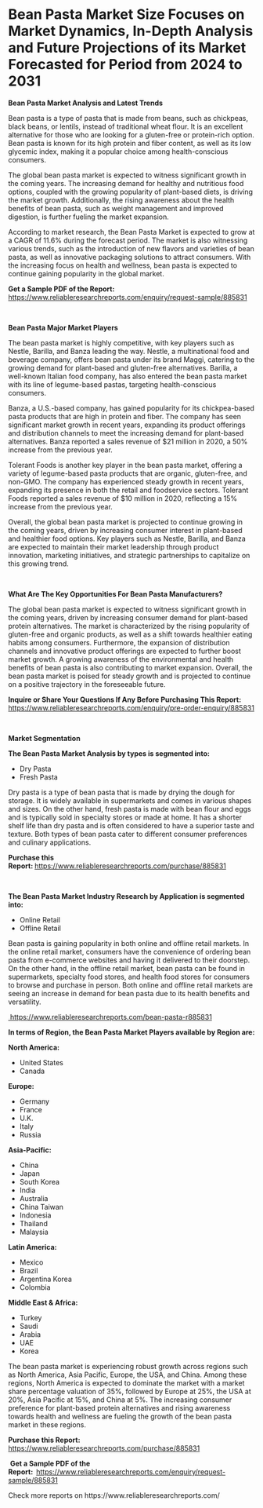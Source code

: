 <p><h1>Bean Pasta Market Size Focuses on Market Dynamics, In-Depth Analysis and Future Projections of its Market Forecasted for Period from 2024 to 2031</h1></p><p><strong>Bean Pasta Market Analysis and Latest Trends</strong></p>
<p><p>Bean pasta is a type of pasta that is made from beans, such as chickpeas, black beans, or lentils, instead of traditional wheat flour. It is an excellent alternative for those who are looking for a gluten-free or protein-rich option. Bean pasta is known for its high protein and fiber content, as well as its low glycemic index, making it a popular choice among health-conscious consumers.</p><p>The global bean pasta market is expected to witness significant growth in the coming years. The increasing demand for healthy and nutritious food options, coupled with the growing popularity of plant-based diets, is driving the market growth. Additionally, the rising awareness about the health benefits of bean pasta, such as weight management and improved digestion, is further fueling the market expansion.</p><p>According to market research, the Bean Pasta Market is expected to grow at a CAGR of 11.6% during the forecast period. The market is also witnessing various trends, such as the introduction of new flavors and varieties of bean pasta, as well as innovative packaging solutions to attract consumers. With the increasing focus on health and wellness, bean pasta is expected to continue gaining popularity in the global market.</p></p>
<p><strong>Get a Sample PDF of the Report:&nbsp;</strong> <a href="https://www.reliableresearchreports.com/enquiry/request-sample/885831">https://www.reliableresearchreports.com/enquiry/request-sample/885831</a></p>
<p>&nbsp;</p>
<p><strong>Bean Pasta Major Market Players</strong></p>
<p><p>The bean pasta market is highly competitive, with key players such as Nestle, Barilla, and Banza leading the way. Nestle, a multinational food and beverage company, offers bean pasta under its brand Maggi, catering to the growing demand for plant-based and gluten-free alternatives. Barilla, a well-known Italian food company, has also entered the bean pasta market with its line of legume-based pastas, targeting health-conscious consumers.</p><p>Banza, a U.S.-based company, has gained popularity for its chickpea-based pasta products that are high in protein and fiber. The company has seen significant market growth in recent years, expanding its product offerings and distribution channels to meet the increasing demand for plant-based alternatives. Banza reported a sales revenue of $21 million in 2020, a 50% increase from the previous year.</p><p>Tolerant Foods is another key player in the bean pasta market, offering a variety of legume-based pasta products that are organic, gluten-free, and non-GMO. The company has experienced steady growth in recent years, expanding its presence in both the retail and foodservice sectors. Tolerant Foods reported a sales revenue of $10 million in 2020, reflecting a 15% increase from the previous year.</p><p>Overall, the global bean pasta market is projected to continue growing in the coming years, driven by increasing consumer interest in plant-based and healthier food options. Key players such as Nestle, Barilla, and Banza are expected to maintain their market leadership through product innovation, marketing initiatives, and strategic partnerships to capitalize on this growing trend.</p></p>
<p>&nbsp;</p>
<p><strong>What Are The Key Opportunities For Bean Pasta Manufacturers?</strong></p>
<p><p>The global bean pasta market is expected to witness significant growth in the coming years, driven by increasing consumer demand for plant-based protein alternatives. The market is characterized by the rising popularity of gluten-free and organic products, as well as a shift towards healthier eating habits among consumers. Furthermore, the expansion of distribution channels and innovative product offerings are expected to further boost market growth. A growing awareness of the environmental and health benefits of bean pasta is also contributing to market expansion. Overall, the bean pasta market is poised for steady growth and is projected to continue on a positive trajectory in the foreseeable future.</p></p>
<p><strong>Inquire or Share Your Questions If Any Before Purchasing This Report:</strong> <a href="https://www.reliableresearchreports.com/enquiry/pre-order-enquiry/885831">https://www.reliableresearchreports.com/enquiry/pre-order-enquiry/885831</a></p>
<p>&nbsp;</p>
<p><strong>Market Segmentation</strong></p>
<p><strong>The Bean Pasta Market Analysis by types is segmented into:</strong></p>
<p><ul><li>Dry Pasta</li><li>Fresh Pasta</li></ul></p>
<p><p>Dry pasta is a type of bean pasta that is made by drying the dough for storage. It is widely available in supermarkets and comes in various shapes and sizes. On the other hand, fresh pasta is made with bean flour and eggs and is typically sold in specialty stores or made at home. It has a shorter shelf life than dry pasta and is often considered to have a superior taste and texture. Both types of bean pasta cater to different consumer preferences and culinary applications.</p></p>
<p><strong>Purchase this Report:&nbsp;</strong><a href="https://www.reliableresearchreports.com/purchase/885831">https://www.reliableresearchreports.com/purchase/885831</a></p>
<p>&nbsp;</p>
<p><strong>The Bean Pasta Market Industry Research by Application is segmented into:</strong></p>
<p><ul><li>Online Retail</li><li>Offline Retail</li></ul></p>
<p><p>Bean pasta is gaining popularity in both online and offline retail markets. In the online retail market, consumers have the convenience of ordering bean pasta from e-commerce websites and having it delivered to their doorstep. On the other hand, in the offline retail market, bean pasta can be found in supermarkets, specialty food stores, and health food stores for consumers to browse and purchase in person. Both online and offline retail markets are seeing an increase in demand for bean pasta due to its health benefits and versatility.</p></p>
<p><a href="https://www.reliableresearchreports.com/bean-pasta-r885831">&nbsp;https://www.reliableresearchreports.com/bean-pasta-r885831</a></p>
<p><strong>In terms of Region, the Bean Pasta Market Players available by Region are:</strong></p>
<p>
    <p> <strong> North America: </strong>
        <ul>
            <li>United States</li>
            <li>Canada</li>
        </ul>
        </p> 
    <p> <strong> Europe: </strong>
        <ul>
            <li>Germany</li>
            <li>France</li>
            <li>U.K.</li>
            <li>Italy</li>
            <li>Russia</li>
        </ul>
        </p> 
    <p> <strong> Asia-Pacific: </strong>
        <ul>
            <li>China</li>
            <li>Japan</li>
            <li>South Korea</li>
            <li>India</li>
            <li>Australia</li>
            <li>China Taiwan</li>
            <li>Indonesia</li>
            <li>Thailand</li>
            <li>Malaysia</li>
        </ul>
        </p> 
    <p> <strong> Latin America: </strong>
        <ul>
            <li>Mexico</li>
            <li>Brazil</li>
            <li>Argentina Korea</li>
            <li>Colombia</li>
        </ul>
        </p> 
    <p> <strong> Middle East & Africa: </strong>
        <ul>
            <li>Turkey</li>
            <li>Saudi</li>
            <li>Arabia</li>
            <li>UAE</li>
            <li>Korea</li>
        </ul>
    </p>
    </p>
<p><p>The bean pasta market is experiencing robust growth across regions such as North America, Asia Pacific, Europe, the USA, and China. Among these regions, North America is expected to dominate the market with a market share percentage valuation of 35%, followed by Europe at 25%, the USA at 20%, Asia Pacific at 15%, and China at 5%. The increasing consumer preference for plant-based protein alternatives and rising awareness towards health and wellness are fueling the growth of the bean pasta market in these regions.</p></p>
<p><strong>Purchase this Report: </strong><a href="https://www.reliableresearchreports.com/purchase/885831">https://www.reliableresearchreports.com/purchase/885831</a></p>
<p>&nbsp;<strong>Get a Sample PDF of the Report:&nbsp;&nbsp;</strong><a href="https://www.reliableresearchreports.com/enquiry/request-sample/885831">https://www.reliableresearchreports.com/enquiry/request-sample/885831</a></p>
<p><strong></strong></p>
<p>Check more reports on https://www.reliableresearchreports.com/</p>